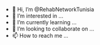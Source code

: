 - 👋 Hi, I’m @RehabNetworkTunisia
- 👀 I’m interested in ...
- 🌱 I’m currently learning ...
- 💞️ I’m looking to collaborate on ...
- 📫 How to reach me ...

<!---
RehabNetworkTunisia/RehabNetworkTunisia is a ✨ special ✨ repository because its `README.md` (this file) appears on your GitHub profile.
You can click the Preview link to take a look at your changes.
--->
